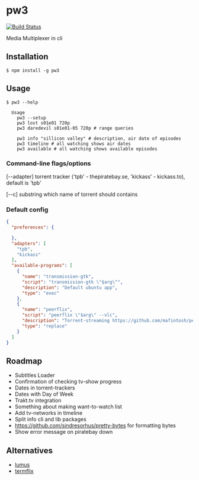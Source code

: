 # pw3

[![Build Status](https://travis-ci.org/ewnd9/pw3.svg?branch=master)](https://travis-ci.org/ewnd9/pw3)

Media Multiplexer in cli

## Installation

```
$ npm install -g pw3
```

## Usage

```
$ pw3 --help

  Usage
    pw3 --setup
    pw3 lost s01e01 720p
    pw3 daredevil s01e01-05 720p # range queries

    pw3 info "sillicon valley" # description, air date of episodes
    pw3 timeline # all watching shows air dates
    pw3 available # all watching shows available episodes
```

### Command-line flags/options

[--adapter]  torrent tracker ('tpb' - thepiratebay.se, 'kickass' - kickass.to), default is 'tpb'

[--c] substring which name of torrent should contains

### Default config

```json
{
  "preferences": {

  },
  "adapters": [
    "tpb",
    "kickass"
  ],
  "available-programs": [
    {
      "name": "transmission-gtk",
      "script": "transmission-gtk \"$arg\"",
      "description": "Default ubuntu app",
      "type": "exec"
    },
    {
      "name": "peerflix",
      "script": "peerflix \"$arg\" --vlc",
      "description": "Torrent-streaming https://github.com/mafintosh/peerflix",
      "type": "replace"
    }
  ]
}
```

## Roadmap

- Subtitles Loader
- Confirmation of checking tv-show progress
- Dates in torrent-trackers
- Dates with Day of Week
- Trakt.tv integration
- Something about making want-to-watch list
- Add tv-networks in timeline
- Split info cli and lib packages
- https://github.com/sindresorhus/pretty-bytes for formatting bytes
- Show error message on piratebay down

## Alternatives

- [lumus](https://github.com/ziacik/lumus)
- [termflix](https://github.com/asarode/termflix)
